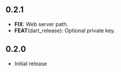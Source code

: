## 0.2.1

 - **FIX**: Web server path.
 - **FEAT**(dart_release): Optional private key.

## 0.2.0

 - Initial release
